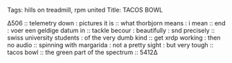 Tags: hills on treadmill, rpm united
Title: TACOS BOWL
  
∆506 :: telemetry down : pictures it is :: what thorbjorn means : i mean :: end : voer een geldige datum in :: tackle becour : beautifully : snd precisely :: swiss university students : of the very dumb kind :: get xrdp working : then no audio :: spinning with margarida : not a pretty sight : but very tough :: tacos bowl ::  the green part of the spectrum :: 5412∆ 